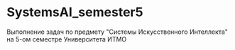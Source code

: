 # SystemsAI_semester5
Выполнение задач по предмету "Системы Искусственного Интеллекта" на 5-ом семестре Университета ИТМО
